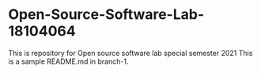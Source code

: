 # Open-Source-Software-Lab-18104064
This is repository for Open source software lab special semester 2021 
This is a sample README.md in branch-1.
